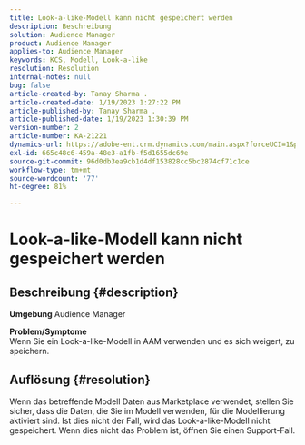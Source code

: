 ```yaml
---
title: Look-a-like-Modell kann nicht gespeichert werden
description: Beschreibung
solution: Audience Manager
product: Audience Manager
applies-to: Audience Manager
keywords: KCS, Modell, Look-a-like
resolution: Resolution
internal-notes: null
bug: false
article-created-by: Tanay Sharma .
article-created-date: 1/19/2023 1:27:22 PM
article-published-by: Tanay Sharma .
article-published-date: 1/19/2023 1:30:39 PM
version-number: 2
article-number: KA-21221
dynamics-url: https://adobe-ent.crm.dynamics.com/main.aspx?forceUCI=1&pagetype=entityrecord&etn=knowledgearticle&id=8a55e2fb-fc97-ed11-aad1-6045bd006e5a
exl-id: 665c48c6-459a-48e3-a1fb-f5d1655dc69e
source-git-commit: 96d0db3ea9cb1d4df153828cc5bc2874cf71c1ce
workflow-type: tm+mt
source-wordcount: '77'
ht-degree: 81%

---
```


# Look-a-like-Modell kann nicht gespeichert werden

## Beschreibung {#description}

<b>Umgebung</b>
Audience Manager


<b>Problem/Symptome</b><br>Wenn Sie ein Look-a-like-Modell in AAM verwenden und es sich weigert, zu speichern.<br>

## Auflösung {#resolution}


Wenn das betreffende Modell Daten aus Marketplace verwendet, stellen Sie sicher, dass die Daten, die Sie im Modell verwenden, für die Modellierung aktiviert sind. Ist dies nicht der Fall, wird das Look-a-like-Modell nicht gespeichert. Wenn dies nicht das Problem ist, öffnen Sie einen Support-Fall.
